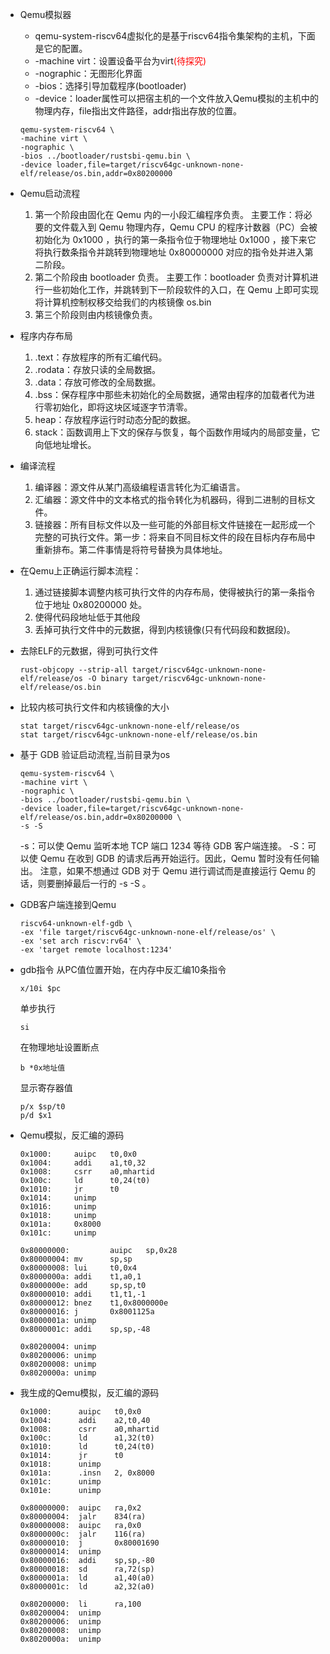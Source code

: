 * Qemu模拟器
    * qemu-system-riscv64虚拟化的是基于riscv64指令集架构的主机，下面是它的配置。
    * -machine virt：设置设备平台为virt<a id = "todo1"><font color = red>(待探究)</font></a>
    * -nographic：无图形化界面
    * -bios：选择引导加载程序(bootloader)
    * -device：loader属性可以把宿主机的一个文件放入Qemu模拟的主机中的物理内存，file指出文件路径，addr指出存放的位置。
    ```
    qemu-system-riscv64 \
    -machine virt \
    -nographic \
    -bios ../bootloader/rustsbi-qemu.bin \
    -device loader,file=target/riscv64gc-unknown-none-elf/release/os.bin,addr=0x80200000
    ```
* Qemu启动流程
    1. 第一个阶段由固化在 Qemu 内的一小段汇编程序负责。
    主要工作：将必要的文件载入到 Qemu 物理内存，Qemu CPU 的程序计数器（PC）会被初始化为 0x1000 ，执行的第一条指令位于物理地址 0x1000 ，接下来它将执行数条指令并跳转到物理地址 0x80000000 对应的指令处并进入第二阶段。
    2. 第二个阶段由 bootloader 负责。
    主要工作：bootloader 负责对计算机进行一些初始化工作，并跳转到下一阶段软件的入口，在 Qemu 上即可实现将计算机控制权移交给我们的内核镜像 os.bin
    3. 第三个阶段则由内核镜像负责。
* 程序内存布局
    1. .text：存放程序的所有汇编代码。
    2. .rodata：存放只读的全局数据。
    3. .data：存放可修改的全局数据。
    4. .bss：保存程序中那些未初始化的全局数据，通常由程序的加载者代为进行零初始化，即将这块区域逐字节清零。
    5. heap：存放程序运行时动态分配的数据。
    6. stack：函数调用上下文的保存与恢复，每个函数作用域内的局部变量，它向低地址增长。
* 编译流程
    1. 编译器：源文件从某门高级编程语言转化为汇编语言。
    2. 汇编器：源文件中的文本格式的指令转化为机器码，得到二进制的目标文件。
    3. 链接器：所有目标文件以及一些可能的外部目标文件链接在一起形成一个完整的可执行文件。第一步：将来自不同目标文件的段在目标内存布局中重新排布。第二件事情是将符号替换为具体地址。
* 在Qemu上正确运行脚本流程：
    1. 通过链接脚本调整内核可执行文件的内存布局，使得被执行的第一条指令位于地址 0x80200000 处。
    2. 使得代码段地址低于其他段
    3. 丢掉可执行文件中的元数据，得到内核镜像(只有代码段和数据段)。

* 去除ELF的元数据，得到可执行文件
    ```
    rust-objcopy --strip-all target/riscv64gc-unknown-none-elf/release/os -O binary target/riscv64gc-unknown-none-elf/release/os.bin
    ```
* 比较内核可执行文件和内核镜像的大小
    ```
    stat target/riscv64gc-unknown-none-elf/release/os
    stat target/riscv64gc-unknown-none-elf/release/os.bin
    ```
* 基于 GDB 验证启动流程,当前目录为os
    ```
    qemu-system-riscv64 \
    -machine virt \
    -nographic \
    -bios ../bootloader/rustsbi-qemu.bin \
    -device loader,file=target/riscv64gc-unknown-none-elf/release/os.bin,addr=0x80200000 \
    -s -S
    ```
    -s：可以使 Qemu 监听本地 TCP 端口 1234 等待 GDB 客户端连接。
    -S：可以使 Qemu 在收到 GDB 的请求后再开始运行。因此，Qemu 暂时没有任何输出。
    注意，如果不想通过 GDB 对于 Qemu 进行调试而是直接运行 Qemu 的话，则要删掉最后一行的 -s -S 。

* GDB客户端连接到Qemu
    ```
    riscv64-unknown-elf-gdb \
    -ex 'file target/riscv64gc-unknown-none-elf/release/os' \
    -ex 'set arch riscv:rv64' \
    -ex 'target remote localhost:1234'
    ```

* gdb指令
    从PC值位置开始，在内存中反汇编10条指令
    ```
    x/10i $pc
    ```
    单步执行
    ```
    si
    ```
    在物理地址设置断点
    ```
    b *0x地址值
    ```
    显示寄存器值
    ```
    p/x $sp/t0
    p/d $x1
    ```

* Qemu模拟，反汇编的源码
    ```
    0x1000:     auipc   t0,0x0
    0x1004:     addi    a1,t0,32
    0x1008:     csrr    a0,mhartid
    0x100c:     ld      t0,24(t0)
    0x1010:     jr      t0
    0x1014:     unimp
    0x1016:     unimp
    0x1018:     unimp
    0x101a:     0x8000
    0x101c:     unimp

    0x80000000:         auipc   sp,0x28
    0x80000004: mv      sp,sp
    0x80000008: lui     t0,0x4
    0x8000000a: addi    t1,a0,1
    0x8000000e: add     sp,sp,t0
    0x80000010: addi    t1,t1,-1
    0x80000012: bnez    t1,0x8000000e
    0x80000016: j       0x8001125a
    0x8000001a: unimp
    0x8000001c: addi    sp,sp,-48

    0x80200004: unimp
    0x80200006: unimp
    0x80200008: unimp
    0x8020000a: unimp
    ```

* 我生成的Qemu模拟，反汇编的源码
    ```
    0x1000:      auipc   t0,0x0
    0x1004:      addi    a2,t0,40
    0x1008:      csrr    a0,mhartid
    0x100c:      ld      a1,32(t0)
    0x1010:      ld      t0,24(t0)
    0x1014:      jr      t0
    0x1018:      unimp
    0x101a:      .insn   2, 0x8000
    0x101c:      unimp
    0x101e:      unimp

    0x80000000:  auipc   ra,0x2
    0x80000004:  jalr    834(ra)
    0x80000008:  auipc   ra,0x0
    0x8000000c:  jalr    116(ra)
    0x80000010:  j       0x80001690
    0x80000014:  unimp
    0x80000016:  addi    sp,sp,-80
    0x80000018:  sd      ra,72(sp)
    0x8000001a:  ld      a1,40(a0)
    0x8000001c:  ld      a2,32(a0)

    0x80200000:  li      ra,100
    0x80200004:  unimp
    0x80200006:  unimp
    0x80200008:  unimp
    0x8020000a:  unimp
    ```